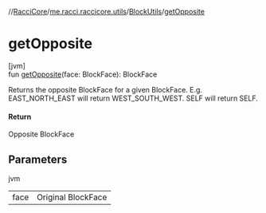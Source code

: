 //[RacciCore](../../../index.md)/[me.racci.raccicore.utils](../index.md)/[BlockUtils](index.md)/[getOpposite](get-opposite.md)

# getOpposite

[jvm]\
fun [getOpposite](get-opposite.md)(face: BlockFace): BlockFace

Returns the opposite BlockFace for a given BlockFace. E.g. EAST_NORTH_EAST will return WEST_SOUTH_WEST. SELF will return SELF.

#### Return

Opposite BlockFace

## Parameters

jvm

| | |
|---|---|
| face | Original BlockFace |
